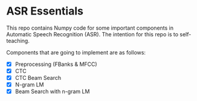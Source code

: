 # ASR Essentials

This repo contains Numpy code for some important components in Automatic Speech Recognition (ASR). The intention for this repo is to self-teaching.

Components that are going to implement are as follows:

- [x] Preprocessing (FBanks & MFCC)
- [x] CTC
- [x] CTC Beam Search
- [x] N-gram LM
- [x] Beam Search with n-gram LM